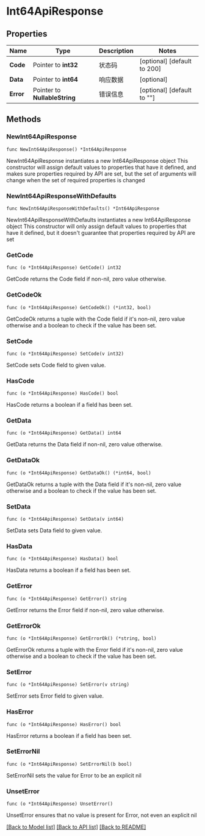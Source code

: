 # Int64ApiResponse

## Properties

Name | Type | Description | Notes
------------ | ------------- | ------------- | -------------
**Code** | Pointer to **int32** | 状态码 | [optional] [default to 200]
**Data** | Pointer to **int64** | 响应数据 | [optional] 
**Error** | Pointer to **NullableString** | 错误信息 | [optional] [default to ""]

## Methods

### NewInt64ApiResponse

`func NewInt64ApiResponse() *Int64ApiResponse`

NewInt64ApiResponse instantiates a new Int64ApiResponse object
This constructor will assign default values to properties that have it defined,
and makes sure properties required by API are set, but the set of arguments
will change when the set of required properties is changed

### NewInt64ApiResponseWithDefaults

`func NewInt64ApiResponseWithDefaults() *Int64ApiResponse`

NewInt64ApiResponseWithDefaults instantiates a new Int64ApiResponse object
This constructor will only assign default values to properties that have it defined,
but it doesn't guarantee that properties required by API are set

### GetCode

`func (o *Int64ApiResponse) GetCode() int32`

GetCode returns the Code field if non-nil, zero value otherwise.

### GetCodeOk

`func (o *Int64ApiResponse) GetCodeOk() (*int32, bool)`

GetCodeOk returns a tuple with the Code field if it's non-nil, zero value otherwise
and a boolean to check if the value has been set.

### SetCode

`func (o *Int64ApiResponse) SetCode(v int32)`

SetCode sets Code field to given value.

### HasCode

`func (o *Int64ApiResponse) HasCode() bool`

HasCode returns a boolean if a field has been set.

### GetData

`func (o *Int64ApiResponse) GetData() int64`

GetData returns the Data field if non-nil, zero value otherwise.

### GetDataOk

`func (o *Int64ApiResponse) GetDataOk() (*int64, bool)`

GetDataOk returns a tuple with the Data field if it's non-nil, zero value otherwise
and a boolean to check if the value has been set.

### SetData

`func (o *Int64ApiResponse) SetData(v int64)`

SetData sets Data field to given value.

### HasData

`func (o *Int64ApiResponse) HasData() bool`

HasData returns a boolean if a field has been set.

### GetError

`func (o *Int64ApiResponse) GetError() string`

GetError returns the Error field if non-nil, zero value otherwise.

### GetErrorOk

`func (o *Int64ApiResponse) GetErrorOk() (*string, bool)`

GetErrorOk returns a tuple with the Error field if it's non-nil, zero value otherwise
and a boolean to check if the value has been set.

### SetError

`func (o *Int64ApiResponse) SetError(v string)`

SetError sets Error field to given value.

### HasError

`func (o *Int64ApiResponse) HasError() bool`

HasError returns a boolean if a field has been set.

### SetErrorNil

`func (o *Int64ApiResponse) SetErrorNil(b bool)`

 SetErrorNil sets the value for Error to be an explicit nil

### UnsetError
`func (o *Int64ApiResponse) UnsetError()`

UnsetError ensures that no value is present for Error, not even an explicit nil

[[Back to Model list]](../README.md#documentation-for-models) [[Back to API list]](../README.md#documentation-for-api-endpoints) [[Back to README]](../README.md)


